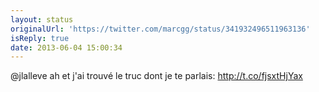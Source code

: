 ```yaml
---
layout: status
originalUrl: 'https://twitter.com/marcgg/status/341932496511963136'
isReply: true
date: 2013-06-04 15:00:34
---
```


@jlalleve ah et j'ai trouvé le truc dont je te parlais: http://t.co/fjsxtHjYax
